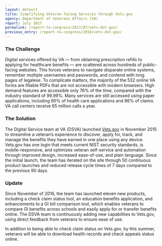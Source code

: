 ```yaml
---
layout: default
title: Simplifying Veteran-facing Services through Vets.gov
agency: Department of Veterans Affairs (VA)
report: July 2017
permalink: /report-to-congress/2017/07/vets-dot-gov/
previous_entry: /report-to-congress/2016/vets-dot-gov/
---
```

### The Challenge

Digital services offered by VA — from obtaining prescription refills to applying for healthcare benefits — are scattered across hundreds of public-facing websites. This forces veterans to navigate disparate online systems, remember multiple usernames and passwords, and contend with long pages of legalese. To complicate matters, the majority of the 532 online VA forms are fillable PDFs that are not accessible with modern browsers. High demand features are accessible only 76% of the time, compared with the industry standard of 99.99%. Many services are still accessed using paper applications, including 90% of health care applications and 86% of claims. VA call centers receive 65 million calls a year.

### The Solution

The Digital Service team at VA (DSVA) launched <a href="https://vets.gov/">Vets.gov</a> in November 2015 to streamline a veteran’s experience to discover, apply for, track, and manage the benefits they have earned in one place using any device. Vets.gov has one login that meets current NIST security standards, is mobile-responsive, and optimizes veteran self-service and automation through improved design, increased ease-of-use, and plain language. Since the initial launch, the team has iterated on the site through 50 continuous product launches and reduced release cycle times of 7 days compared to the previous 90 days.

### Update

Since November of 2016, the team has launched eleven new products, including a check claim status tool, an education benefits application, and enhancements to a GI bill comparison tool, which enables veterans to compare GI benefits across schools and easily apply for or transfer benefits online. The DSVA team is continuously adding new capabilities to Vets.gov, using direct feedback from veterans to ensure ease of use.

In addition to being able to check claim status on Vets.gov, by this summer, veterans will be able to download health records and check appeals status online.